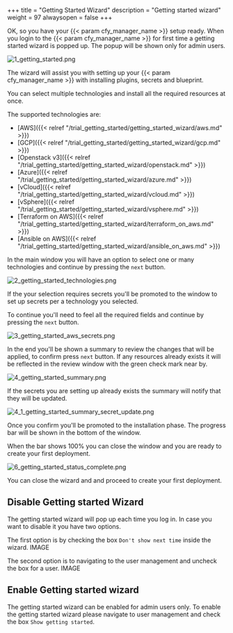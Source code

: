 +++
title = "Getting Started Wizard"
description = "Getting started wizard"
weight = 97
alwaysopen = false
+++

OK, so you have your {{< param cfy_manager_name >}} setup ready. When you login to the {{< param cfy_manager_name >}} for first time a getting started wizard is popped up.
The popup will be shown only for admin users.

![1_getting_started.png]( /images/getting_started/1_getting_started.png )

The wizard will assist you with setting up your {{< param cfy_manager_name >}} with installing plugins, secrets and blueprint. 

You can select multiple technologies and install all the required resources at once.

The supported technologies are:

* [AWS]({{< relref "/trial_getting_started/getting_started_wizard/aws.md" >}})
* [GCP]({{< relref "/trial_getting_started/getting_started_wizard/gcp.md" >}})
* [Openstack v3]({{< relref "/trial_getting_started/getting_started_wizard/openstack.md" >}})
* [Azure]({{< relref "/trial_getting_started/getting_started_wizard/azure.md" >}})
* [vCloud]({{< relref "/trial_getting_started/getting_started_wizard/vcloud.md" >}})
* [vSphere]({{< relref "/trial_getting_started/getting_started_wizard/vsphere.md" >}})
* [Terraform on AWS]({{< relref "/trial_getting_started/getting_started_wizard/terraform_on_aws.md" >}})
* [Ansible on AWS]({{< relref "/trial_getting_started/getting_started_wizard/ansible_on_aws.md" >}})

In the main window you will have an option to select one or many technologies and continue by pressing the `next` button.

![2_getting_started_technologies.png]( /images/getting_started/2_getting_started_technologies.png )

If the your selection requires secrets you'll be promoted to the window to set up secrets per a technology you selected.

To continue you'll need to feel all the required fields and continue by pressing the `next` button.

![3_getting_started_aws_secrets.png]( /images/getting_started/3_getting_started_aws_secrets.png )

In the end you'll be shown a summary to review the changes that will be applied, to confirm press `next` button.
If any resources already exists it will be reflected in the review window with the green check mark near by.

![4_getting_started_summary.png]( /images/getting_started/4_getting_started_summary.png )

If the secrets you are setting up already exists the summary will notify that they will be updated.

![4_1_getting_started_summary_secret_update.png]( /images/getting_started/4_1_getting_started_summary_secret_update.png )

Once you confirm you'll be promoted to the installation phase. The progress bar will be shown in the bottom of the window.

When the bar shows 100% you can close the window and you are ready to create your first deployment.

![6_getting_started_status_complete.png]( /images/getting_started/6_getting_started_status_complete.png )

You can close the wizard and and proceed to create your first deployment.

## Disable Getting started Wizard
The getting started wizard will pop up each time you log in. In case you want to disable it you have two options.

The first option is by checking the box `Don't show next time` inside the wizard.
IMAGE

The second option is to navigating to the user management and uncheck the box for a user.
IMAGE

## Enable Getting started wizard
The getting started wizard can be enabled for admin users only.
To enable the getting started wizard please navigate to user management and check the box `Show getting started`.

